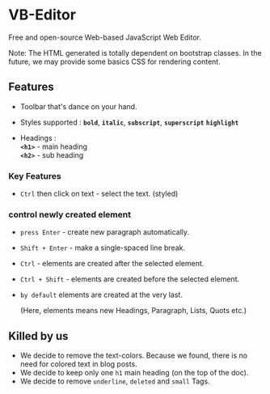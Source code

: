 # VB-Editor

Free and open-source Web-based JavaScript Web Editor.

Note: The HTML generated is totally dependent on bootstrap classes. In the future, we may provide some basics CSS for rendering content.

## Features

- Toolbar that's dance on your hand.
- Styles supported :
  <b>`bold`</b>, <b>`italic`</b>,
  <b>`subscript`</b>, <b>`superscript`</b>
  <b>`highlight`</b>

- Headings : <br>
  <b>`<h1>`</b> - main heading <br>
  <b>`<h2>`</b> - sub heading <br>

### Key Features

- `Ctrl` then click on text - select the text. (styled)

### control newly created element

- `press Enter` - create new paragraph automatically.
- `Shift + Enter` - make a single-spaced line break.

- `Ctrl` - elements are created after the selected element.
- `Ctrl + Shift` - elements are created before the selected element.
- `by default` elements are created at the very last.

  (Here, elements means new Headings, Paragraph, Lists, Quots etc.)

## Killed by us

- We decide to remove the text-colors. Because we found, there is no need for colored text in blog posts.
- We decide to keep only one `h1` main heading (on the top of the doc).
- We decide to remove `underline`, `deleted` and `small` Tags.
